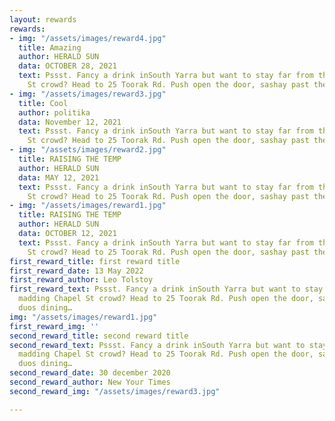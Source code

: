 ```yaml
---
layout: rewards
rewards:
- img: "/assets/images/reward4.jpg"
  title: Amazing
  author: HERALD SUN
  data: OCTOBER 28, 2021
  text: Pssst. Fancy a drink inSouth Yarra but want to stay far from the madding Chapel
    St crowd? Head to 25 Toorak Rd. Push open the door, sashay past the duos dining…
- img: "/assets/images/reward3.jpg"
  title: Cool
  author: politika
  data: November 12, 2021
  text: Pssst. Fancy a drink inSouth Yarra but want to stay far from the madding Chapel
    St crowd? Head to 25 Toorak Rd. Push open the door, sashay past the duos dining…
- img: "/assets/images/reward2.jpg"
  title: RAISING THE TEMP
  author: HERALD SUN
  data: MAY 12, 2021
  text: Pssst. Fancy a drink inSouth Yarra but want to stay far from the madding Chapel
    St crowd? Head to 25 Toorak Rd. Push open the door, sashay past the duos dining…
- img: "/assets/images/reward1.jpg"
  title: RAISING THE TEMP
  author: HERALD SUN
  data: OCTOBER 12, 2021
  text: Pssst. Fancy a drink inSouth Yarra but want to stay far from the madding Chapel
    St crowd? Head to 25 Toorak Rd. Push open the door, sashay past the duos dining…
first_reward_title: first reward title
first_reward_date: 13 May 2022
first_reward_author: Leo Tolstoy
first_reward_text: Pssst. Fancy a drink inSouth Yarra but want to stay far from the
  madding Chapel St crowd? Head to 25 Toorak Rd. Push open the door, sashay past the
  duos dining…
img: "/assets/images/reward1.jpg"
first_reward_img: ''
second_reward_title: second reward title
second_reward_text: Pssst. Fancy a drink inSouth Yarra but want to stay far from the
  madding Chapel St crowd? Head to 25 Toorak Rd. Push open the door, sashay past the
  duos dining…
second_reward_date: 30 december 2020
second_reward_author: New Your Times
second_reward_img: "/assets/images/reward3.jpg"

---
```

